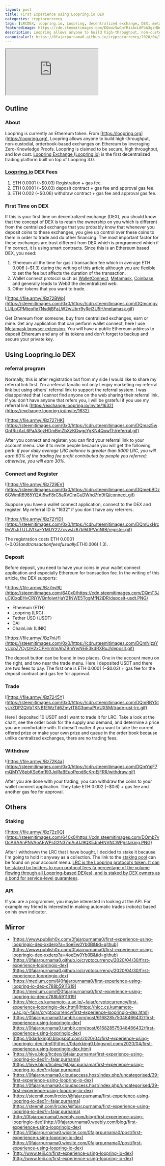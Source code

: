 ```yaml
---
layout: post
title: First Experience using Loopring.io DEX
categories: cryptocurrency
tags: [LRCDEX, loopring.io, Loopring, decentralized exchange, DEX, metamask, walletconnect, trading, staking, cryptocurrency, Ethereum, USDT]
featuredimage: https://cdn.steemitimages.com/DQmaz5wGnfRizAcL6PaA3gzHDmBmZbXzKGwgcYgKN4QowTh/referral.gif
description: Loopring allows anyone to build high-throughput, non-custodial, orderbook-based exchanges on Ethereum by leveraging Zero-Knowledge Proofs. Loopring is claimed to be secure, high throughput, and low cost.
canonicalurl: https://0fajarpurnama0.github.io/cryptocurrency/2020/04/30/first-experience-loopringio-dex
---
```


<div class="video-container"><iframe src="https://lbry.tv/$/embed/first-experience-loopring-io-dex/944d5d5e9fd88286427d8320748a2ee3ede58fa3" allowfullscreen=""></iframe></div>

## Outline

### About

Loopring is currently an Ethereum token. From [https://loopring.org](https://loopring.org), Loopring allows anyone to build high-throughput, non-custodial, orderbook-based exchanges on Ethereum by leveraging Zero-Knowledge Proofs. Loopring is claimed to be secure, high throughput, and low cost. [Loopring Exchange (Loopring.io)](https://exchange.loopring.io/invite/1632) is the first decentralized trading platform built on top of Loopring 3.0.

### [Loopring.io](https://exchange.loopring.io/invite/1632) DEX Fees

1.  ETH 0.0001 (~$0.03) Registration + gas fee.
2.  ETH 0.0001 (~$0.03) deposit contract + gas fee and approval gas fee.
3.  ETH 0.002 (~$0.06) withdraw contract + gas fee and approval gas fee.

### First Time on DEX

If this is your first time on decentralized exchange (DEX), you should know that the concept of DEX is to retain the ownership on you which is different from the centralized exchange that you probably know that whenever you deposit coins to these exchanges, you give up control over these coins to them in order to trade and do other financing. The most important factor for these exchanges are trust different from DEX which is programmed which if I'm correct, it is using smart contracts. Since this is an Ethereum based DEX, you need:

1.  Ethereum all the time for gas / transaction fee which in average ETH 0.006 (~$1.3) during the writing of this article although you are flexible to set the fee but affects the duration of the transaction.
2.  Wallet connect protocol such as [WalletConnect](https://walletconnect.org), [Metamask](https://metamask.io), [Coinbase](https://www.coinbase.com/join/purnam_0v), and generally leads to Web3 the decentralized web.
3.  Other tokens that you want to trade.

![https://file.army/i/Bz72BWp](https://steemitimages.com/0x0/https://cdn.steemitimages.com/DQmcmgvLUiLpCPMteofie7NsdijBFaLW2wUbrr9yRej3U5H/metamask.gif)

Get Ethereum from someone, buy from centralized exchanges, earn or mine. Get any application that can perform wallet connect, here I use [Metamask browser extension](https://metamask.io/download.html). You will have a public Ethereum address to deposit Ethereum and any of its tokens and don't forget to backup and secure your private key.



## Using Loopring.io DEX

### referral program

Normally, this is after registration but from my side I would like to share my referral link first. I'm a referral fanatic not only I enjoy marketing my referral link but using others' referral link to support the referral system. I was disappointed that I cannot find anyone on the web sharing their referral link. If you don't have anyone that refers you, I will be grateful if you use my referral link [https://exchange.loopring.io/invite/1632](https://exchange.loopring.io/invite/1632).

![https://file.army/i/Bz727HK](https://steemitimages.com/0x0/https://cdn.steemitimages.com/DQmaz5wGnfRizAcL6PaA3gzHDmBmZbXzKGwgcYgKN4QowTh/referral.gif)

After you connect and register, you can find your referral link to your account menu. Use it to invite people because you will get the following perk: _if your daily average LRC balance is greater than 5000 LRC, you will earn 60% of the trading fee profit contributed by people you referred; otherwise, you will earn 30%_.



### Connect and Register

![https://file.army/i/Bz729EV](https://steemitimages.com/0x0/https://cdn.steemitimages.com/DQmebBDz6GWmR8965Yi2Ai5wF8rG5aRVChrGuDWhd7fn9fQ/connect.gif)

Suppose you have a wallet connect application, connect to the DEX and register. My referral ID is "1632" if you don't have any referrers.



![https://file.army/i/Bz72YID](https://steemitimages.com/0x0/https://cdn.steemitimages.com/DQmUxHrc9yVhJiTUTJVfkaFYMUY22ZcvwJz87b9iDPVmNtB/register.gif)

The registration costs ETH 0.0001 (~$0.03) and transaction fee of usually ETH 0.006 (~$1.3).



### Deposit

Before deposit, you need to have your coins in your wallet connect application and especially Ethereum for transaction fee. In the writing of this article, the DEX supports:

![https://file.army/i/Bz7ny9I](https://steemitimages.com/640x0/https://cdn.steemitimages.com/DQmT3JuCjCxqEHvCRjYiVQnfojwtHaY21NWE5TggMfN2jDR/deposit-usdt.PNG)



*   Ethereum (ETH)
*   Loopring (LRC)
*   Tether USD (USDT)
*   DAI
*   ChainLink (LINK)





![https://file.army/i/Bz7niJf](https://steemitimages.com/0x0/https://cdn.steemitimages.com/DQmNjzaYvUcpZ7CytzH2xCPHrnVmAhZBmYwNEiE3kdRXRuJ/deposit.gif)

The deposit button can be found in two places. One in the account menu on the right, and two near the trade menu. Here I deposited USDT and there are two fees to pay. The first one is ETH 0.0001 (~$0.03) + gas fee for the deposit contract and gas fee for approval.



### Trade

![https://file.army/i/Bz7245Y](https://steemitimages.com/0x0/https://cdn.steemitimages.com/DQmRBY5tyUrZDPZQVbTKNB1EWzTd6ZmytT8G3qmuPtVUX5M/trade-ust-lrc.gif)

Here I deposited 10 USDT and I want to trade it for LRC. Take a look at the chart, see the order book for the supply and demand, and determine a price you are comfortable with. It doesn't matter if you want to take the current offered prize or make your own prize and queue in the order book because unlike centralized exchanges, there are no trading fees.



### Withdraw

![https://file.army/i/Bz72K4a](https://steemitimages.com/0x0/https://cdn.steemitimages.com/DQmYqjF7mQMYV8pbKSe6m193JejRaBEuoPepd6cKrqEjFRR/withdraw.gif)

After you are done with your trading, you can withdraw the coins to your wallet connect application. They take ETH 0.002 (~$0.6) + gas fee and another gas fee for approval.



## Others

### Staking

![https://file.army/i/Bz72z0Q](https://steemitimages.com/640x0/https://cdn.steemitimages.com/DQmb7vDcASAAnPNVAoAEWPsG2N37mAuUJ9QX5JmHNVNCWPj/staking.PNG)

After I withdrawn the LRC that I have bought, I decided to stake it because I'm going to hold it anyway as a collection. The link to the [staking pool](https://staking.loopring.org) can be found on your account menu. [LRC is the Loopring protocol’s token. It can be staked by holders to earn protocol fees (a percentage of the volume flowing through all Loopring-based DEXes), and is staked by DEX owners as a bond for service-level guarantees](https://medium.com/loopring-protocol/lrc-staking-and-claiming-instructions-91fd80e1af98).



### API

If you are a programmer, you maybe interested in looking at the API. For example my friend is interested in making automatic trades (robots) based on his own indicator.

## Mirror

*   [https://www.publish0x.com/0fajarpurnama0/first-experience-using-loopringio-dex-xxderp?a=4oeEw0Yb0B&tid=github](https://www.publish0x.com/0fajarpurnama0/first-experience-using-loopringio-dex-xxderp?a=4oeEw0Yb0B&tid=github)
*   [https://0fajarpurnama0.github.io/cryptocurrency/2020/04/30/first-experience-loopringio-dex](https://0fajarpurnama0.github.io/cryptocurrency/2020/04/30/first-experience-loopringio-dex)
*   [https://medium.com/@0fajarpurnama0/first-experience-using-loopring-io-dex-c788b5911619](https://medium.com/@0fajarpurnama0/first-experience-using-loopring-io-dex-c788b5911619)
*   [https://hicc.cs.kumamoto-u.ac.jp/~fajar/cryptocurrency/first-experience-loopringio-dex.html](https://hicc.cs.kumamoto-u.ac.jp/~fajar/cryptocurrency/first-experience-loopringio-dex.html)
*   [https://0fajarpurnama0.tumblr.com/post/616828575048466432/first-experience-using-loopringio-dex](https://0fajarpurnama0.tumblr.com/post/616828575048466432/first-experience-using-loopringio-dex)
*   [https://0darkking0.blogspot.com/2020/04/first-experience-using-loopringio-dex.html](https://0darkking0.blogspot.com/2020/04/first-experience-using-loopringio-dex.html)
*   [https://hive.blog/lrcdex/@fajar.purnama/first-experience-using-loopring-io-dex?r=fajar.purnama](https://hive.blog/lrcdex/@fajar.purnama/first-experience-using-loopring-io-dex?r=fajar.purnama)
*   [https://0fajarpurnama0.cloudaccess.host/index.php/uncategorised/39-first-experience-using-loopring-io-dex](https://0fajarpurnama0.cloudaccess.host/index.php/uncategorised/39-first-experience-using-loopring-io-dex)
*   [https://steemit.com/lrcdex/@fajar.purnama/first-experience-using-loopring-io-dex?r=fajar.purnama](https://steemit.com/lrcdex/@fajar.purnama/first-experience-using-loopring-io-dex?r=fajar.purnama)
*   [http://0fajarpurnama0.weebly.com/blog/first-experience-using-loopringio-dex](http://0fajarpurnama0.weebly.com/blog/first-experience-using-loopringio-dex)
*   [https://0fajarpurnama0.wixsite.com/0fajarpurnama0/post/first-experience-using-loopring-io-dex](https://0fajarpurnama0.wixsite.com/0fajarpurnama0/post/first-experience-using-loopring-io-dex)
*   [http://www.teiii.cn/first-experience-using-loopring-io-dex](http://www.teiii.cn/first-experience-using-loopring-io-dex)